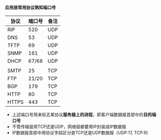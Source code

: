 #### 应用层常用协议熟知端口号

| 协议  | 端口号 | 备注 |
| ----- | ------ | ---- |
| RIP   | 520    | UDP  |
| DNS   | 53     | UDP  |
| TFTP  | 69     | UDP  |
| SNMP  | 161    | UDP  |
| DHCP  | 67/68  | UDP  |
|       |        |      |
| SMTP  | 25     | TCP  |
| FTP   | 21/20  | TCP  |
| BGP   | 179    | TCP  |
| HTTP  | 80     | TCP  |
| HTTPS | 443    | TCP  |

+ 上述端口号用来标志某协议**服务器上的进程**，即客户端数据报首部中的**目的端口号**
+ 不管传输层用TCP还是UDP，网络层都要用IP封装成IP数据报
+ IP数据报首部中用协议字段区分是TCP还是UDP数据报（UDP:17, TCP:6)


